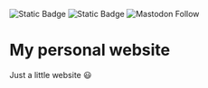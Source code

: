 ![Static Badge](https://img.shields.io/badge/HTML5--blue?style=social&logo=html5)
![Static Badge](https://img.shields.io/badge/CSS3--blue?style=social&logo=css3)
![Mastodon Follow](https://img.shields.io/mastodon/follow/112611180202862759)


# My personal website
Just a little website :smiley:
<br>
